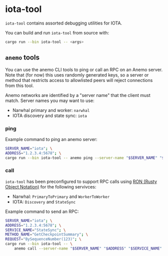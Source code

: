 # iota-tool

`iota-tool` contains assorted debugging utilities for IOTA.

You can build and run `iota-tool` from source with:
```sh
cargo run --bin iota-tool -- <args>
```

## `anemo` tools

You can use the anemo CLI tools to ping or call an RPC on an Anemo server. Note that (for now) this uses randomly generated keys, so a server or method that restricts access to allowlisted peers will reject connections from this tool.

Anemo networks are identified by a "server name" that the client must match. Server names you may want to use:
- Narwhal primary and worker: `narwhal`
- IOTA discovery and state sync: `iota`

### ping

Example command to ping an anemo server:

```sh
SERVER_NAME="iota"; \
ADDRESS="1.2.3.4:5678"; \
cargo run --bin iota-tool -- anemo ping --server-name "$SERVER_NAME" "$ADDRESS"
```

### call

`iota-tool` has been preconfigured to support RPC calls using [RON (Rusty Object Notation)](https://crates.io/crates/ron) for the following servivces:
- Narwhal: `PrimaryToPrimary` and `WorkerToWorker`
- IOTA: `Discovery` and `StateSync`

Example command to send an RPC:

```sh
SERVER_NAME="iota"; \
ADDRESS="1.2.3.4:5678"; \
SERVICE_NAME="StateSync"; \
METHOD_NAME="GetCheckpointSummary"; \
REQUEST="BySequenceNumber(123)"; \
cargo run --bin iota-tool -- \
    anemo call --server-name "$SERVER_NAME" "$ADDRESS" "$SERVICE_NAME" "$METHOD_NAME" "$REQUEST"
```
